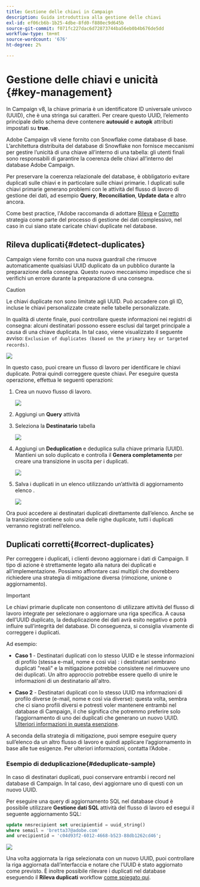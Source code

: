 ```yaml
---
title: Gestione delle chiavi in Campaign
description: Guida introduttiva alla gestione delle chiavi
exl-id: ef06cb6b-1b25-4dbe-8fd0-f880ec9d645b
source-git-commit: f071fc227dac6d72873744ba56eb0b4b676de5dd
workflow-type: tm+mt
source-wordcount: '676'
ht-degree: 2%

---
```


# Gestione delle chiavi e unicità {#key-management}

In Campaign v8, la chiave primaria è un identificatore ID universale univoco (UUID), che è una stringa sui caratteri. Per creare questo UUID, l’elemento principale dello schema deve contenere **autouuid** e **autopk** attributi impostati su **true**.

Adobe Campaign v8 viene fornito con Snowflake come database di base. L’architettura distribuita del database di Snowflake non fornisce meccanismi per gestire l’unicità di una chiave all’interno di una tabella: gli utenti finali sono responsabili di garantire la coerenza delle chiavi all’interno del database Adobe Campaign.

Per preservare la coerenza relazionale del database, è obbligatorio evitare duplicati sulle chiavi e in particolare sulle chiavi primarie. I duplicati sulle chiavi primarie generano problemi con le attività del flusso di lavoro di gestione dei dati, ad esempio **Query**, **Reconciliation**, **Update data** e altro ancora.

Come best practice, l&#39;Adobe raccomanda di adottare [Rileva](#detect-duplicates) e [Corretto](#correct-duplicates) strategia come parte del processo di gestione dei dati complessivo, nel caso in cui siano state caricate chiavi duplicate nel database.

## Rileva duplicati{#detect-duplicates}

Campaign viene fornito con una nuova guardrail che rimuove automaticamente qualsiasi UUID duplicato da un pubblico durante la preparazione della consegna. Questo nuovo meccanismo impedisce che si verifichi un errore durante la preparazione di una consegna.

>[!CAUTION]
>
>Le chiavi duplicate non sono limitate agli UUID. Può accadere con gli ID, incluse le chiavi personalizzate create nelle tabelle personalizzate.

In qualità di utente finale, puoi controllare queste informazioni nei registri di consegna: alcuni destinatari possono essere esclusi dal target principale a causa di una chiave duplicata. In tal caso, viene visualizzato il seguente avviso: `Exclusion of duplicates (based on the primary key or targeted records)`.

![](assets/delivery-log-duplicates.png)

In questo caso, puoi creare un flusso di lavoro per identificare le chiavi duplicate. Potrai quindi correggere queste chiavi. Per eseguire questa operazione, effettua le seguenti operazioni:

1. Crea un nuovo flusso di lavoro.

   ![](assets/new-wf.png)

1. Aggiungi un **Query** attività
1. Seleziona la **Destinatario** tabella

   ![](assets/add-query-on-rcp.png)

1. Aggiungi un **Deduplication** e deduplica sulla chiave primaria (UUID). Mantieni un solo duplicato e controlla il  **Genera completamento** per creare una transizione in uscita per i duplicati.

   ![](assets/deduplicate.png)

1. Salva i duplicati in un elenco utilizzando un’attività di aggiornamento elenco .

   ![](assets/list-update.png)

Ora puoi accedere ai destinatari duplicati direttamente dall’elenco. Anche se la transizione contiene solo una delle righe duplicate, tutti i duplicati verranno registrati nell’elenco.


## Duplicati corretti{#correct-duplicates}

Per correggere i duplicati, i clienti devono aggiornare i dati di Campaign. Il tipo di azione è strettamente legato alla natura dei duplicati e all’implementazione. Possiamo affrontare casi multipli che dovrebbero richiedere una strategia di mitigazione diversa (rimozione, unione o aggiornamento).

>[!IMPORTANT]
>
>Le chiavi primarie duplicate non consentono di utilizzare attività del flusso di lavoro integrate per selezionare o aggiornare una riga specifica. A causa dell’UUID duplicato, la deduplicazione dei dati avrà esito negativo e potrà influire sull’integrità del database. Di conseguenza, si consiglia vivamente di correggere i duplicati.

Ad esempio:

* **Caso 1** - Destinatari duplicati con lo stesso UUID e le stesse informazioni di profilo (stessa e-mail, nome e così via) : i destinatari sembrano duplicati &quot;reali&quot; e la mitigazione potrebbe consistere nel rimuovere uno dei duplicati.
Un altro approccio potrebbe essere quello di unire le informazioni di un destinatario all&#39;altro.

* **Caso 2** - Destinatari duplicati con lo stesso UUID ma informazioni di profilo diverse (e-mail, nome e così via diverse): questa volta, sembra che ci siano profili diversi e potresti voler mantenere entrambi nel database di Campaign, il che significa che potremmo preferire solo l’aggiornamento di uno dei duplicati che generano un nuovo UUID. [Ulteriori informazioni in questa esenzione](#deduplicate-sample).

A seconda della strategia di mitigazione, puoi sempre eseguire query sull’elenco da un altro flusso di lavoro e quindi applicare l’aggiornamento in base alle tue esigenze. Per ulteriori informazioni, contatta l’Adobe .

### Esempio di deduplicazione{#deduplicate-sample}

In caso di destinatari duplicati, puoi conservare entrambi i record nel database di Campaign. In tal caso, devi aggiornare uno di questi con un nuovo UUID.

Per eseguire una query di aggiornamento SQL nel database cloud è possibile utilizzare **Gestione dati SQL** attività del flusso di lavoro ed esegui il seguente aggiornamento SQL:

```sql
update nmsrecipient set urecipientid = uuid_string()
where semail = 'bretta37@adobe.com'
and urecipientid = 'c04d93f2-6012-4668-b523-88db1262cd46';
```

![](assets/sql-data-management.png)

Una volta aggiornata la riga selezionata con un nuovo UUID, puoi controllare la riga aggiornata dall’interfaccia e notare che l’UUID è stato aggiornato come previsto. È inoltre possibile rilevare i duplicati nel database eseguendo il **Rileva duplicati** workflow [come spiegato qui](#detect-duplicates).
